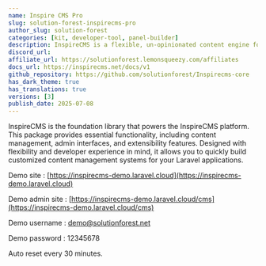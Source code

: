 ```yaml
---
name: Inspire CMS Pro
slug: solution-forest-inspirecms-pro
author_slug: solution-forest
categories: [kit, developer-tool, panel-builder]
description: InspireCMS is a flexible, un-opinionated content engine for Laravel, built on Filament.
discord_url: 
affiliate_url: https://solutionforest.lemonsqueezy.com/affiliates
docs_url: https://inspirecms.net/docs/v1
github_repository: https://github.com/solutionforest/Inspirecms-core
has_dark_theme: true
has_translations: true
versions: [3]
publish_date: 2025-07-08
---
```


InspireCMS is the foundation library that powers the InspireCMS platform. This package provides essential functionality, including content management, admin interfaces, and extensibility features. Designed with flexibility and developer experience in mind, it allows you to quickly build customized content management systems for your Laravel applications.

Demo site : [https://inspirecms-demo.laravel.cloud](https://inspirecms-demo.laravel.cloud)

Demo admin site : [https://inspirecms-demo.laravel.cloud/cms](https://inspirecms-demo.laravel.cloud/cms)

Demo username : demo@solutionforest.net

Demo password : 12345678

Auto reset every 30 minutes.
